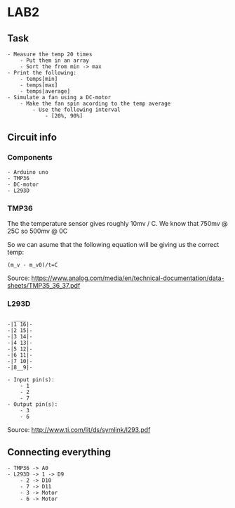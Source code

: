 # LAB2

## Task

    - Measure the temp 20 times
        - Put them in an array
        - Sort the from min -> max
    - Print the following:
        - temps[min]
        - temps[max]
        - temps[average]
    - Simulate a fan using a DC-motor
        - Make the fan spin acording to the temp average
            - Use the following interval
                - [20%, 90%]


## Circuit info

### Components

    - Arduino uno
    - TMP36
    - DC-motor
    - L293D

### TMP36

The the temperature sensor gives roughly 10mv / C. 
We know that 750mv @ 25C so 500mv @ 0C

So we can asume that the following equation will be giving us the correct temp:

    (m_v - m_v0)/t=C


Source:
    https://www.analog.com/media/en/technical-documentation/data-sheets/TMP35_36_37.pdf

### L293D
```
  ____
-|1 16|-
-|2 15|-
-|3 14|-
-|4 13|-
-|5 12|-
-|6 11|-
-|7 10|-
-|8__9|-

```  


    - Input pin(s):
        - 1
        - 2
        - 7
    - Output pin(s): 
        - 3
        - 6

Source:
    http://www.ti.com/lit/ds/symlink/l293.pdf

## Connecting everything

    - TMP36 -> A0
    - L293D -> 1 -> D9
        - 2 -> D10
        - 7 -> D11
        - 3 -> Motor
        - 6 -> Motor

